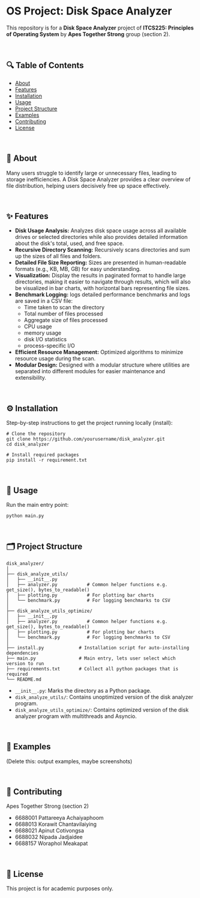 # OS Project: Disk Space Analyzer

This repository is for a **Disk Space Analyzer** project of **ITCS225: Principles of Operating System** by **Apes Together Strong** group (section 2).

<br>

## 🔍 Table of Contents

- [About](#about)
- [Features](#features)
- [Installation](#installation)
- [Usage](#usage)
- [Project Structure](#project-structure)
- [Examples](#examples)
- [Contributing](#contributing)
- [License](#license)

<br>

## 📖 About

Many users struggle to identify large or unnecessary files, leading to storage inefficiencies. A Disk Space Analyzer provides a clear overview of file distribution, helping users decisively free up space effectively.

<br>

## ✨ Features

- **Disk Usage Analysis:** Analyzes disk space usage across all available drives or selected directories while also provides detailed information about the disk's total, used, and free space.
- **Recursive Directory Scanning:** Recursively scans directories and sum up the sizes of all files and folders.
- **Detailed File Size Reporting:** Sizes are presented in human-readable formats (e.g., KB, MB, GB) for easy understanding.
- **Visualization:** Display the results in paginated format to handle large directories, making it easier to navigate through results, which will also be visualized in bar charts, with horizontal bars representing file sizes.
- **Benchmark Logging:** logs detailed performance benchmarks and logs are saved in a CSV file:
  - Time taken to scan the directory
  - Total number of files processed
  - Aggregate size of files processed
  - CPU usage
  - memory usage
  - disk I/O statistics
  - process-specific I/O
- **Efficient Resource Management:** Optimized algorithms to minimize resource usage during the scan.
- **Modular Design:** Designed with a modular structure where utilities are separated into different modules for easier maintenance and extensibility.

<br>

## ⚙️ Installation

Step-by-step instructions to get the project running locally (install):

```Installation
# Clone the repository
git clone https://github.com/yourusername/disk_analyzer.git
cd disk_analyzer

# Install required packages 
pip install -r requirement.txt
```

<br>

## 🚀 Usage

Run the main entry point:

```
python main.py
```

<br>

## 🗂️ Project Structure

```Structure
disk_analyzer/
│
├── disk_analyze_utils/
│   ├── __init__.py
│   ├── analyzer.py           # Common helper functions e.g. get_size(), bytes_to_readable()
│   ├── plotting.py           # For plotting bar charts
│   └── benchmark.py          # For logging benchmarks to CSV
│
├── disk_analyze_utils_optimize/
│   ├── __init__.py
│   ├── analyzer.py           # Common helper functions e.g. get_size(), bytes_to_readable()
│   ├── plotting.py           # For plotting bar charts
│   └── benchmark.py          # For logging benchmarks to CSV
│
├── install.py             # Installation script for auto-installing dependencies
├── main.py                # Main entry, lets user select which version to run
├── requirements.txt       # Collect all python packages that is required
└── README.md
```
- `__init__.py`: Marks the directory as a Python package.
- `disk_analyze_utils/`: Contains unoptimized version of the disk analyzer program.
- `disk_analyze_utils_optimize/`: Contains optimized version of the disk analyzer program with multithreads and Asyncio.

<br>

## 🧪 Examples

(Delete this: output examples, maybe screenshots)

<br>

## 🤝 Contributing

Apes Together Strong (section 2)
- 6688001 Pattareeya Achaiyaphoom
- 6688013 Korawit Chantavilaiying
- 6688021 Apinut Cotivongsa
- 6688032 Nipada Jadjaidee
- 6688157 Woraphol Meakapat

<br>

## 📄 License

This project is for academic purposes only.


